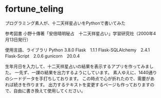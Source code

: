 # fortune_teling

プログラミング素人が、十二天祥星占いをPythonで書いてみた

参考図書
小野十傳著「安倍晴明秘占　十二天祥星占い」学習研究社（2000年4月13日発行）

使用言語、ライブラリ
Python 3.8.0
Flask　1.1.1
Flask-SQLAlchemy　2.4.1
Flask-Script　2.0.6
gunicorn　20.0.4


生年月日を入力して、十二天祥星占いの結果を表示するアプリを作ってみました。
一先ず、一課の結果を出力するようにしています。
素人ゆえに、1440通りのシードデータを手打ちしております。
この時点で心が折れたので、需要があれば続きを作ります。
出力するテキストを変更するページも作っておりますので、自由に書き換えて使用してください。
